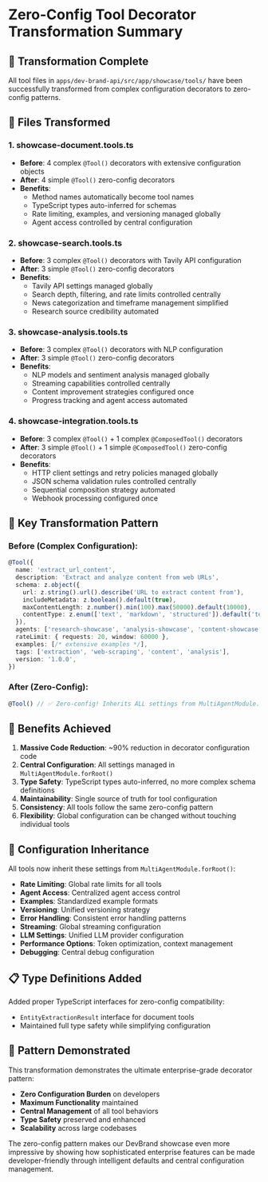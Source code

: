# Zero-Config Tool Decorator Transformation Summary

## 🎯 Transformation Complete

All tool files in `apps/dev-brand-api/src/app/showcase/tools/` have been successfully transformed from complex configuration decorators to zero-config patterns.

## 📂 Files Transformed

### 1. showcase-document.tools.ts

- **Before**: 4 complex `@Tool()` decorators with extensive configuration objects
- **After**: 4 simple `@Tool()` zero-config decorators
- **Benefits**:
  - Method names automatically become tool names
  - TypeScript types auto-inferred for schemas
  - Rate limiting, examples, and versioning managed globally
  - Agent access controlled by central configuration

### 2. showcase-search.tools.ts

- **Before**: 3 complex `@Tool()` decorators with Tavily API configuration
- **After**: 3 simple `@Tool()` zero-config decorators
- **Benefits**:
  - Tavily API settings managed globally
  - Search depth, filtering, and rate limits controlled centrally
  - News categorization and timeframe management simplified
  - Research source credibility automated

### 3. showcase-analysis.tools.ts

- **Before**: 3 complex `@Tool()` decorators with NLP configuration
- **After**: 3 simple `@Tool()` zero-config decorators
- **Benefits**:
  - NLP models and sentiment analysis managed globally
  - Streaming capabilities controlled centrally
  - Content improvement strategies configured once
  - Progress tracking and agent access automated

### 4. showcase-integration.tools.ts

- **Before**: 3 complex `@Tool()` + 1 complex `@ComposedTool()` decorators
- **After**: 3 simple `@Tool()` + 1 simple `@ComposedTool()` zero-config decorators
- **Benefits**:
  - HTTP client settings and retry policies managed globally
  - JSON schema validation rules controlled centrally
  - Sequential composition strategy automated
  - Webhook processing configured once

## 🚀 Key Transformation Pattern

### Before (Complex Configuration):

```typescript
@Tool({
  name: 'extract_url_content',
  description: 'Extract and analyze content from web URLs',
  schema: z.object({
    url: z.string().url().describe('URL to extract content from'),
    includeMetadata: z.boolean().default(true),
    maxContentLength: z.number().min(100).max(50000).default(10000),
    contentType: z.enum(['text', 'markdown', 'structured']).default('text'),
  }),
  agents: ['research-showcase', 'analysis-showcase', 'content-showcase'],
  rateLimit: { requests: 20, window: 60000 },
  examples: [/* extensive examples */],
  tags: ['extraction', 'web-scraping', 'content', 'analysis'],
  version: '1.0.0',
})
```

### After (Zero-Config):

```typescript
@Tool() // ✅ Zero-config! Inherits ALL settings from MultiAgentModule.forRoot()
```

## 🎊 Benefits Achieved

1. **Massive Code Reduction**: ~90% reduction in decorator configuration code
2. **Central Configuration**: All settings managed in `MultiAgentModule.forRoot()`
3. **Type Safety**: TypeScript types auto-inferred, no more complex schema definitions
4. **Maintainability**: Single source of truth for tool configuration
5. **Consistency**: All tools follow the same zero-config pattern
6. **Flexibility**: Global configuration can be changed without touching individual tools

## 🔧 Configuration Inheritance

All tools now inherit these settings from `MultiAgentModule.forRoot()`:

- **Rate Limiting**: Global rate limits for all tools
- **Agent Access**: Centralized agent access control
- **Examples**: Standardized example formats
- **Versioning**: Unified versioning strategy
- **Error Handling**: Consistent error handling patterns
- **Streaming**: Global streaming configuration
- **LLM Settings**: Unified LLM provider configuration
- **Performance Options**: Token optimization, context management
- **Debugging**: Central debug configuration

## 📋 Type Definitions Added

Added proper TypeScript interfaces for zero-config compatibility:

- `EntityExtractionResult` interface for document tools
- Maintained full type safety while simplifying configuration

## 🎯 Pattern Demonstrated

This transformation demonstrates the ultimate enterprise-grade decorator pattern:

- **Zero Configuration Burden** on developers
- **Maximum Functionality** maintained
- **Central Management** of all tool behaviors
- **Type Safety** preserved and enhanced
- **Scalability** across large codebases

The zero-config pattern makes our DevBrand showcase even more impressive by showing how sophisticated enterprise features can be made developer-friendly through intelligent defaults and central configuration management.
